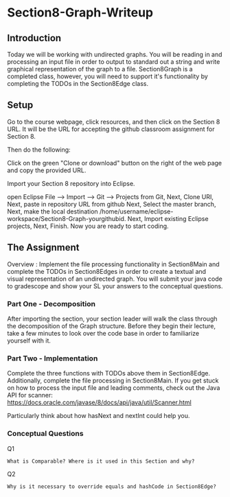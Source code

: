 # Section8-Graph-Writeup 

## Introduction 
Today we will be working with undirected graphs. You will be reading in
and processing an input file in order to output to standard out a string and 
write graphical representation of the graph to a file. Section8Graph is a 
completed class, however, you will need to support it's functionality by 
completing the TODOs in the Section8Edge class. 

## Setup

Go to the course webpage, click resources, and then click on the Section 8 URL. 
It will be the URL for accepting the github classroom assignment for Section 8.

Then do the following:

Click on the green "Clone or download" button on the right of the web page and copy the provided URL.

Import your Section 8 repository into Eclipse.

open Eclipse
File —> Import —> Git —> Projects from Git, Next, Clone URI, Next, paste in repository URL from github
Next, Select the master branch, Next, make the local destination /home/username/eclipse-workspace/Section8-Graph-yourgithubid.
Next, Import existing Eclipse projects, Next, Finish.
Now you are ready to start coding.

## The Assignment
Overview : Implement the file processing functionality in Section8Main and complete the 
TODOs in Section8Edges in order to create a textual and visual representation of an 
undirected graph. You will submit your java code to gradescope and show your SL your 
answers to the conceptual questions. 

### Part One - Decomposition 
After importing the section, your section leader will walk the class through the 
decomposition of the Graph structure. Before they begin their lecture, take a few
minutes to look over the code base in order to familiarize yourself with it.  

### Part Two - Implementation 
Complete the three functions with TODOs above them in Section8Edge. 
Additionally, complete the file processing in Section8Main. If you get stuck on how 
to process the input file and leading comments, check out the Java API for scanner:
https://docs.oracle.com/javase/8/docs/api/java/util/Scanner.html

Particularly think about how hasNext and nextInt could help you. 

### Conceptual Questions 

Q1 

```
What is Comparable? Where is it used in this Section and why? 
```

Q2

```
Why is it necessary to override equals and hashCode in Section8Edge? 
```
